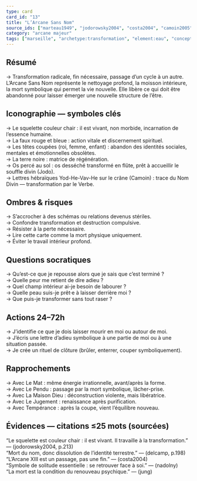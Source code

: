 ```yaml
---
type: card
card_id: "13"
title: "L’Arcane Sans Nom"
source_ids: ["marteau1949", "jodorowsky2004", "costa2004", "camoin2005", "ybd2011", "delcamp", "nadolny", "jung", "meditations-anonymes"]
category: "arcane majeur"
tags: ["marseille", "archetype:transformation", "element:eau", "concept:mort"]
---
```


## Résumé
→ Transformation radicale, fin nécessaire, passage d’un cycle à un autre. L’Arcane Sans Nom représente le nettoyage profond, la moisson intérieure, la mort symbolique qui permet la vie nouvelle. Elle libère ce qui doit être abandonné pour laisser émerger une nouvelle structure de l’être.

## Iconographie — symboles clés
→ Le squelette couleur chair : il est vivant, non morbide, incarnation de l’essence humaine.  
→ La faux rouge et bleue : action vitale et discernement spirituel.  
→ Les têtes coupées (roi, femme, enfant) : abandon des identités sociales, mentales et émotionnelles obsolètes.  
→ La terre noire : matrice de régénération.  
→ Os percé au sol : os desséché transformé en flûte, prêt à accueillir le souffle divin (Jodo).  
→ Lettres hébraïques Yod-He-Vav-He sur le crâne (Camoin) : trace du Nom Divin — transformation par le Verbe.

## Ombres & risques
→ S’accrocher à des schémas ou relations devenus stériles.  
→ Confondre transformation et destruction compulsive.  
→ Résister à la perte nécessaire.  
→ Lire cette carte comme la mort physique uniquement.  
→ Éviter le travail intérieur profond.

## Questions socratiques
→ Qu’est-ce que je repousse alors que je sais que c’est terminé ?  
→ Quelle peur me retient de dire adieu ?  
→ Quel champ intérieur ai-je besoin de labourer ?  
→ Quelle peau suis-je prêt·e à laisser derrière moi ?  
→ Que puis-je transformer sans tout raser ?

## Actions 24–72h
→ J’identifie ce que je dois laisser mourir en moi ou autour de moi.  
→ J’écris une lettre d’adieu symbolique à une partie de moi ou à une situation passée.  
→ Je crée un rituel de clôture (brûler, enterrer, couper symboliquement).

## Rapprochements
→ Avec Le Mat : même énergie irrationnelle, avant/après la forme.  
→ Avec Le Pendu : passage par la mort symbolique, lâcher-prise.  
→ Avec La Maison Dieu : déconstruction violente, mais libératrice.  
→ Avec Le Jugement : renaissance après purification.  
→ Avec Tempérance : après la coupe, vient l’équilibre nouveau.

## Évidences — citations ≤25 mots (sourcées)
“Le squelette est couleur chair : il est vivant. Il travaille à la transformation.” — (jodorowsky2004, p.213)  
“Mort du nom, donc dissolution de l’identité terrestre.” — (delcamp, p.198)  
“L’Arcane XIII est un passage, pas une fin.” — (costa2004)  
“Symbole de solitude essentielle : se retrouver face à soi.” — (nadolny)  
“La mort est la condition du renouveau psychique.” — (jung)
